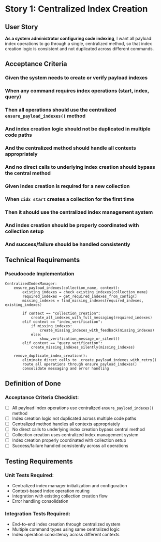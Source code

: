 # Story 1: Centralized Index Creation

## User Story

**As a system administrator configuring code indexing**, I want all payload index operations to go through a single, centralized method, so that index creation logic is consistent and not duplicated across different commands.

## Acceptance Criteria

### Given the system needs to create or verify payload indexes
### When any command requires index operations (start, index, query)
### Then all operations should use the centralized `ensure_payload_indexes()` method
### And index creation logic should not be duplicated in multiple code paths
### And the centralized method should handle all contexts appropriately
### And no direct calls to underlying index creation should bypass the central method

### Given index creation is required for a new collection
### When `cidx start` creates a collection for the first time
### Then it should use the centralized index management system
### And index creation should be properly coordinated with collection setup
### And success/failure should be handled consistently

## Technical Requirements

### Pseudocode Implementation
```
CentralizedIndexManager:
    ensure_payload_indexes(collection_name, context):
        existing_indexes = check_existing_indexes(collection_name)
        required_indexes = get_required_indexes_from_config()
        missing_indexes = find_missing_indexes(required_indexes, existing_indexes)
        
        if context == "collection_creation":
            create_all_indexes_with_full_messaging(required_indexes)
        elif context == "index_verification":
            if missing_indexes:
                create_missing_indexes_with_feedback(missing_indexes)
            else:
                show_verification_message_or_silent()
        elif context == "query_verification":
            create_missing_indexes_silently(missing_indexes)
        
    remove_duplicate_index_creation():
        eliminate direct calls to _create_payload_indexes_with_retry()
        route all operations through ensure_payload_indexes()
        consolidate messaging and error handling
```

## Definition of Done

### Acceptance Criteria Checklist:
- [ ] All payload index operations use centralized `ensure_payload_indexes()` method
- [ ] Index creation logic not duplicated across multiple code paths
- [ ] Centralized method handles all contexts appropriately
- [ ] No direct calls to underlying index creation bypass central method
- [ ] Collection creation uses centralized index management system
- [ ] Index creation properly coordinated with collection setup
- [ ] Success/failure handled consistently across all operations

## Testing Requirements

### Unit Tests Required:
- Centralized index manager initialization and configuration
- Context-based index operation routing
- Integration with existing collection creation flow
- Error handling consolidation

### Integration Tests Required:
- End-to-end index creation through centralized system
- Multiple command types using same centralized logic
- Index operation consistency across different contexts